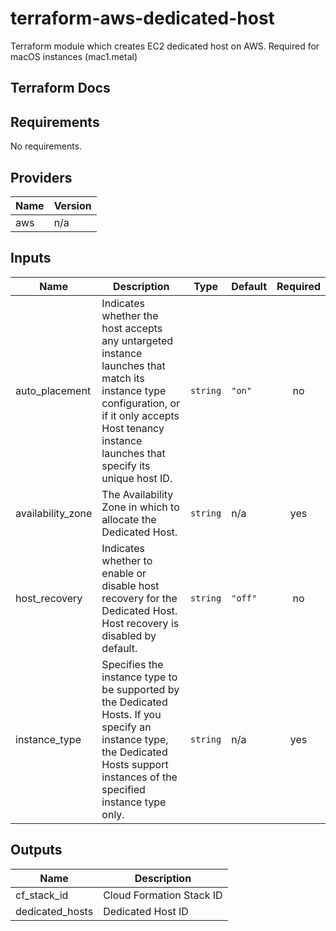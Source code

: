 # terraform-aws-dedicated-host

Terraform module which creates EC2 dedicated host on AWS. Required for macOS instances (mac1.metal)

## Terraform Docs

<!-- BEGINNING OF PRE-COMMIT-TERRAFORM DOCS HOOK -->
## Requirements

No requirements.

## Providers

| Name | Version |
|------|---------|
| aws | n/a |

## Inputs

| Name | Description | Type | Default | Required |
|------|-------------|------|---------|:--------:|
| auto\_placement | Indicates whether the host accepts any untargeted instance launches that match its instance type configuration, or if it only accepts Host tenancy instance launches that specify its unique host ID. | `string` | `"on"` | no |
| availability\_zone | The Availability Zone in which to allocate the Dedicated Host. | `string` | n/a | yes |
| host\_recovery | Indicates whether to enable or disable host recovery for the Dedicated Host. Host recovery is disabled by default. | `string` | `"off"` | no |
| instance\_type | Specifies the instance type to be supported by the Dedicated Hosts. If you specify an instance type, the Dedicated Hosts support instances of the specified instance type only. | `string` | n/a | yes |

## Outputs

| Name | Description |
|------|-------------|
| cf\_stack\_id | Cloud Formation Stack ID |
| dedicated\_hosts | Dedicated Host ID |

<!-- END OF PRE-COMMIT-TERRAFORM DOCS HOOK -->